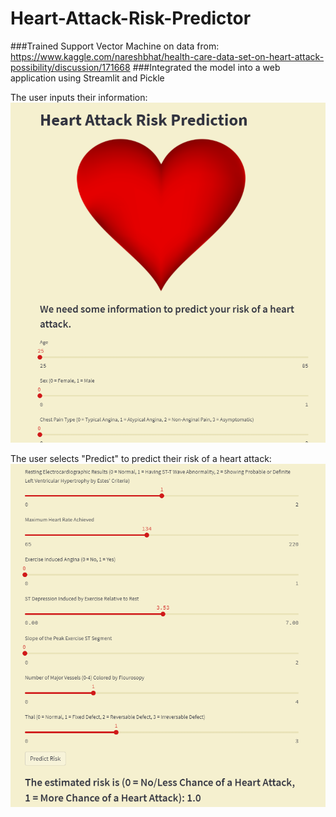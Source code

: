 # Heart-Attack-Risk-Predictor

###Trained Support Vector Machine on data from: https://www.kaggle.com/nareshbhat/health-care-data-set-on-heart-attack-possibility/discussion/171668
###Integrated the model into a web application using Streamlit and Pickle

The user inputs their information:
<img src = "Screenshot 2022-03-17 121105.png" alt="Alt text" title="title">

The user selects "Predict" to predict their risk of a heart attack:
<img src = "Screenshot 2022-03-17 121318.png" alt="Alt text" title="title">

